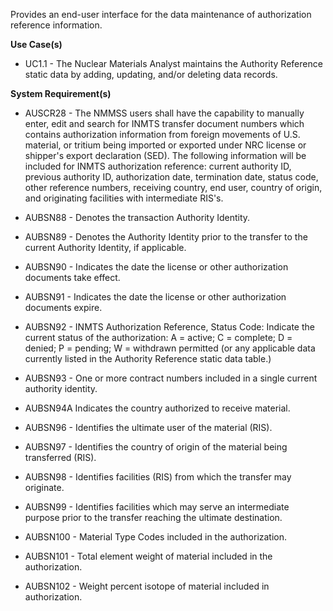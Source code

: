 Provides an end-user interface for the data maintenance of authorization reference information.

**Use Case(s)**

- UC1.1 - The Nuclear Materials Analyst maintains the Authority Reference static data by adding, updating, and/or deleting data records.

**System Requirement(s)**

- AUSCR28 - The NMMSS users shall have the capability to manually enter, edit and search for INMTS transfer document numbers which contains authorization information from foreign movements of U.S. material, or tritium being imported or exported under NRC license or shipper's export declaration (SED). The following information will be included for INMTS authorization reference: current authority ID, previous authority ID, authorization date, termination date, status code, other reference numbers, receiving country, end user, country of origin, and originating facilities with intermediate RIS's.

- AUBSN88 - Denotes the transaction Authority Identity.

- AUBSN89 - Denotes the Authority Identity prior to the transfer to the current Authority Identity, if applicable.

- AUBSN90 - Indicates the date the license or other authorization documents take effect.

- AUBSN91 - Indicates the date the license or other authorization documents expire.

- AUBSN92 - INMTS Authorization Reference, Status Code: Indicate the current status of the authorization: A = active; C = complete; D = denied; P = pending; W = withdrawn permitted (or any applicable data currently listed in the Authority Reference static data table.)

- AUBSN93 - One or more contract numbers included in a single current authority identity.

- AUBSN94A Indicates the country authorized to receive material.

- AUBSN96 - Identifies the ultimate user of the material (RIS).

- AUBSN97 - Identifies the country of origin of the material being transferred (RIS).

- AUBSN98 - Identifies facilities (RIS) from which the transfer may originate.

- AUBSN99 - Identifies facilities which may serve an intermediate purpose prior to the transfer reaching the ultimate destination.

- AUBSN100 - Material Type Codes included in the authorization.

- AUBSN101 - Total element weight of material included in the authorization.

- AUBSN102 - Weight percent isotope of material included in authorization.